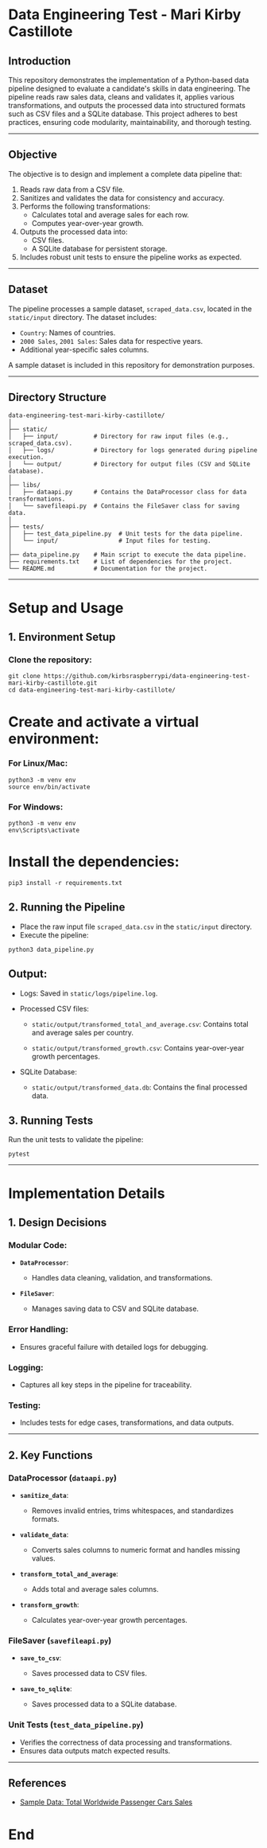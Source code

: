# Data Engineering Test - Mari Kirby Castillote

## Introduction

This repository demonstrates the implementation of a Python-based data pipeline designed to evaluate a candidate's skills in data engineering. The pipeline reads raw sales data, cleans and validates it, applies various transformations, and outputs the processed data into structured formats such as CSV files and a SQLite database. This project adheres to best practices, ensuring code modularity, maintainability, and thorough testing.

---

## Objective

The objective is to design and implement a complete data pipeline that:
1. Reads raw data from a CSV file.
2. Sanitizes and validates the data for consistency and accuracy.
3. Performs the following transformations:
   - Calculates total and average sales for each row.
   - Computes year-over-year growth.
4. Outputs the processed data into:
   - CSV files.
   - A SQLite database for persistent storage.
5. Includes robust unit tests to ensure the pipeline works as expected.

---

## Dataset

The pipeline processes a sample dataset, `scraped_data.csv`, located in the `static/input` directory. The dataset includes:
- `Country`: Names of countries.
- `2000 Sales`, `2001 Sales`: Sales data for respective years.
- Additional year-specific sales columns.

A sample dataset is included in this repository for demonstration purposes.

---

## Directory Structure

```
data-engineering-test-mari-kirby-castillote/
│
├── static/
│   ├── input/          # Directory for raw input files (e.g., scraped_data.csv).
│   ├── logs/           # Directory for logs generated during pipeline execution.
│   └── output/         # Directory for output files (CSV and SQLite database).
│
├── libs/
│   ├── dataapi.py      # Contains the DataProcessor class for data transformations.
│   └── savefileapi.py  # Contains the FileSaver class for saving data.
│
├── tests/
│   ├── test_data_pipeline.py  # Unit tests for the data pipeline.
│   └── input/                 # Input files for testing.
│
├── data_pipeline.py    # Main script to execute the data pipeline.
├── requirements.txt    # List of dependencies for the project.
└── README.md           # Documentation for the project.
```

---

# Setup and Usage

## 1. Environment Setup

### Clone the repository:

```
git clone https://github.com/kirbsraspberrypi/data-engineering-test-mari-kirby-castillote.git
cd data-engineering-test-mari-kirby-castillote/
```

# Create and activate a virtual environment:

### For Linux/Mac:

```
python3 -m venv env
source env/bin/activate
```

### For Windows:

```
python3 -m venv env
env\Scripts\activate
```

# Install the dependencies:

```
pip3 install -r requirements.txt
```

## 2. Running the Pipeline

- Place the raw input file `scraped_data.csv` in the `static/input` directory.
- Execute the pipeline:

```
python3 data_pipeline.py
```

## Output:

- Logs: Saved in `static/logs/pipeline.log`.
- Processed CSV files:

  - `static/output/transformed_total_and_average.csv`: Contains total and average sales per country.

  - `static/output/transformed_growth.csv`: Contains year-over-year growth percentages.

- SQLite Database:

  - `static/output/transformed_data.db`: Contains the final processed data.

## 3. Running Tests

Run the unit tests to validate the pipeline:

```
pytest
```

---

# Implementation Details

## 1. Design Decisions

### Modular Code:

- **`DataProcessor`**:
  - Handles data cleaning, validation, and transformations.

- **`FileSaver`**:
  - Manages saving data to CSV and SQLite database.

### Error Handling:
- Ensures graceful failure with detailed logs for debugging.

### Logging:
- Captures all key steps in the pipeline for traceability.

### Testing:
- Includes tests for edge cases, transformations, and data outputs.

---

## 2. Key Functions

### DataProcessor (`dataapi.py`)

- **`sanitize_data`**:

  - Removes invalid entries, trims whitespaces, and standardizes formats.
- **`validate_data`**:

  - Converts sales columns to numeric format and handles missing values.
- **`transform_total_and_average`**:

  - Adds total and average sales columns.
- **`transform_growth`**:

  - Calculates year-over-year growth percentages.

### FileSaver (`savefileapi.py`)

- **`save_to_csv`**:

  - Saves processed data to CSV files.
- **`save_to_sqlite`**:

  - Saves processed data to a SQLite database.

### Unit Tests (`test_data_pipeline.py`)

- Verifies the correctness of data processing and transformations.
- Ensures data outputs match expected results.

---

## References

- [Sample Data: Total Worldwide Passenger Cars Sales](https://www.kaggle.com/datasets/sukhmandeepsinghbrar/total-worldwide-passenger-cars-sales)

# End
